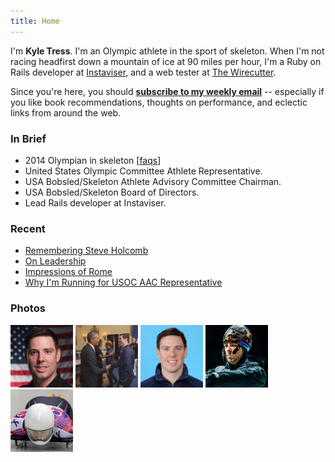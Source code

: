 ```yaml
---
title: Home
---
```


I'm **Kyle Tress**. I'm an Olympic athlete in the sport of skeleton. When I'm not racing headfirst down a mountain of ice at 90 miles per hour, I'm a Ruby on Rails developer at [Instaviser](http://www.instaviser.com), and a web tester at [The Wirecutter](https://www.thewirecutter.com).

Since you're here, you should **[subscribe to my weekly email](/newsletter)** -- especially if you like book recommendations, thoughts on performance, and eclectic links from around the web.

### In Brief

- 2014 Olympian in skeleton [[faqs](/faqs)]
- United States Olympic Committee Athlete Representative.
- USA Bobsled/Skeleton Athlete Advisory Committee Chairman.
- USA Bobsled/Skeleton Board of Directors.
- Lead Rails developer at Instaviser.

### Recent

- [Remembering Steve Holcomb](/writing/remembering-steve)
- [On Leadership](/writing/leadership)
- [Impressions of Rome](/writing/rome)
- [Why I'm Running for USOC AAC Representative](/writing/usoc-aac-rep)

### Photos

<a href="/uploads/kyletress-full.jpg"><img src="/uploads/kyletress-thumb.jpg" width="100" height="100"></a>
<a href="/uploads/obama-tress-full.jpg"><img src="/uploads/obama-tress-thumb.jpg" width="100" height="100"></a>
<a href="/uploads/tress-usoc-full.jpg"><img src="/uploads/tress-usoc-thumb.jpg" width="100" height="100"></a>
<a href="/uploads/tress-helmet-full.jpg"><img src="/uploads/tress-helmet-thumb.jpg" width="100" height="100"></a>
<a href="/uploads/tress-sled-full.jpg"><img src="/uploads/tress-sled-thumb.jpg" width="100" height="100"></a>
